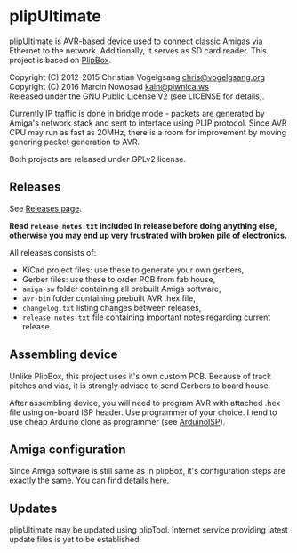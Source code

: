 # plipUltimate
plipUltimate is AVR-based device used to connect classic Amigas via Ethernet to the network. Additionally, it serves as SD card reader. This project is based on [PlipBox](https://github.com/cnvogelg/plipbox).

Copyright (C) 2012-2015 Christian Vogelgsang chris@vogelgsang.org  
Copyright (C) 2016 Marcin Nowosad kain@piwnica.ws  
Released under the GNU Public License V2 (see LICENSE for details).

Currently IP traffic is done in bridge mode - packets are generated by Amiga's network stack and sent to interface using PLIP protocol. Since AVR CPU may run as fast as 20MHz, there is a room for improvement by moving genering packet generation to AVR.

Both projects are released under GPLv2 license.

## Releases

See [Releases page](https://github.com/tehKaiN/plipUltimate/releases).

**Read `release notes.txt` included in release before doing anything else, otherwise you may end up very frustrated with broken pile of electronics.**

All releases consists of:

- KiCad project files: use these to generate your own gerbers,
- Gerber files: use these to order PCB from fab house,
- `amiga-sw` folder containing all prebuilt Amiga software,
- `avr-bin` folder containing prebuilt AVR .hex file,
- `changelog.txt` listing changes between releases,
- `release notes.txt` file containing important notes regarding current release.

## Assembling device

Unlike PlipBox, this project uses it's own custom PCB. Because of track pitches and vias, it is strongly advised to send Gerbers to board house.

After assembling device, you will need to program AVR with attached .hex file using on-board ISP header. Use programmer of your choice. I tend to use cheap Arduino clone as programmer (see [ArduinoISP](https://www.arduino.cc/en/Tutorial/ArduinoISP)).

## Amiga configuration

Since Amiga software is still same as in plipBox, it's configuration steps are exactly the same. You can find details [here](https://github.com/cnvogelg/plipbox/blob/master/doc/src/amiga.md).

## Updates

plipUltimate may be updated using plipTool. Internet service providing latest update files is yet to be established.
